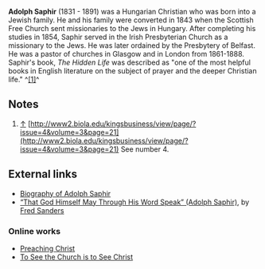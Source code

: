 **Adolph Saphir** (1831 - 1891) was a Hungarian Christian who was
born into a Jewish family. He and his family were converted in 1843
when the Scottish Free Church sent missionaries to the Jews in
Hungary. After completing his studies in 1854, Saphir served in the
Irish Presbyterian Church as a missionary to the Jews. He was later
ordained by the Presbytery of Belfast. He was a pastor of churches
in Glasgow and in London from 1861-1888. Saphir's book,
*The Hidden Life* was described as "one of the most helpful books
in English literature on the subject of prayer and the deeper
Christian life." ^[[1]](#note-0)^

## Notes

1.  [↑](#ref-0)
    [http://www2.biola.edu/kingsbusiness/view/page/?issue=4&volume=3&page=21](http://www2.biola.edu/kingsbusiness/view/page/?issue=4&volume=3&page=21)
    See number 4.

## External links

-   [Biography of Adolph Saphir](http://www.newblehome.co.uk/saphir/biography.html)
-   [“That God Himself May Through His Word Speak” (Adolph Saphir)](http://www.scriptoriumdaily.com/2007/08/15/that-god-himself-may-through-his-word-speak-adolph-saphir/),
    by [Fred Sanders](Fred_Sanders "Fred Sanders")

### Online works

-   [Preaching Christ](http://www.pbministries.org/Newsletter/2000/Jan/saphir01_01.htm)
-   [To See the Church is to See Christ](http://www.abcog.org/saphir.htm)



